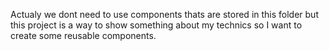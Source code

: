 Actualy we dont need to use components thats are stored in this folder but this project is a way to  show something about my technics so I want to create some reusable components. 